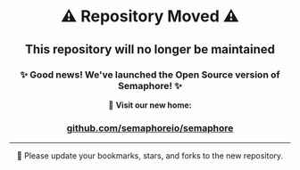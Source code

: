 
<div align="center">
  
# ⚠️ Repository Moved ⚠️

## This repository will no longer be maintained

### ✨ Good news! We've launched the Open Source version of Semaphore! ✨

🚀 **Visit our new home:**
### [github.com/semaphoreio/semaphore](https://github.com/semaphoreio/semaphore)

---

🌟 Please update your bookmarks, stars, and forks to the new repository.

</div>
